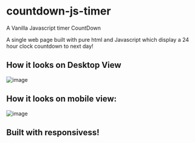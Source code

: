 # countdown-js-timer
A Vanilla Javascript timer CountDown

 A single web page built with pure html and Javascript which display a 24 hour clock countdown to next day!

## How it looks on Desktop View
![image](https://user-images.githubusercontent.com/64144845/175567303-881f430b-077c-49e3-8f21-bad65b60ddb9.png)


## How it looks on mobile view:
![image](https://user-images.githubusercontent.com/64144845/175567486-62755844-7f2b-42d3-8bf7-da1fb1e869f7.png)


## Built with responsivess!
